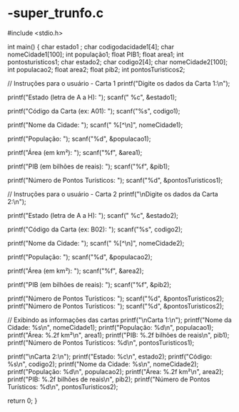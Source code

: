 # -super_trunfo.c

#include <stdio.h>

int main() {
    char estado1 ;
    char codigodacidade1[4];
char nomeCidade1[100];
int população1;
float PIB1;
float area1;
int pontosturisticos1;
char estado2;
char codigo2[4];
char nomeCidade2[100];
int populacao2;
float area2;
float pib2;
int pontosTuristicos2;

// Instruções para o usuário - Carta 1
printf("Digite os dados da Carta 1:\n");

printf("Estado (letra de A a H): ");
scanf(" %c", &estado1);

printf("Código da Carta (ex: A01): ");
scanf("%s", codigo1);

printf("Nome da Cidade: ");
scanf(" %[^\n]", nomeCidade1);

printf("População: ");
scanf("%d", &populacao1);

printf("Área (em km²): ");
scanf("%f", &area1);

printf("PIB (em bilhões de reais): ");
scanf("%f", &pib1);

printf("Número de Pontos Turísticos: ");
scanf("%d", &pontosTuristicos1);

// Instruções para o usuário - Carta 2
printf("\nDigite os dados da Carta 2:\n");

printf("Estado (letra de A a H): ");
scanf(" %c", &estado2);

printf("Código da Carta (ex: B02): ");
scanf("%s", codigo2);

printf("Nome da Cidade: ");
scanf(" %[^\n]", nomeCidade2);

printf("População: ");
scanf("%d", &populacao2);

printf("Área (em km²): ");
scanf("%f", &area2);

printf("PIB (em bilhões de reais): ");
scanf("%f", &pib2);

printf("Número de Pontos Turísticos: ");
scanf("%d", &pontosTuristicos2);
printf("Número de Pontos Turísticos: ");
scanf("%d", &pontosTuristicos2);

// Exibindo as informações das cartas
printf("\nCarta 1:\n");
printf("Nome da Cidade: %s\n", nomeCidade1);
printf("População: %d\n", populacao1);
printf("Área: %.2f km²\n", area1);
printf("PIB: %.2f bilhões de reais\n", pib1);
printf("Número de Pontos Turísticos: %d\n", pontosTuristicos1);

printf("\nCarta 2:\n");
printf("Estado: %c\n", estado2);
printf("Código: %s\n", codigo2);
printf("Nome da Cidade: %s\n", nomeCidade2);
printf("População: %d\n", populacao2);
printf("Área: %.2f km²\n", area2);
printf("PIB: %.2f bilhões de reais\n", pib2);
printf("Número de Pontos Turísticos: %d\n", pontosTuristicos2);

return 0;
}
